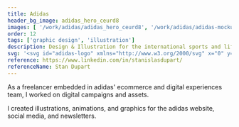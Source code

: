 ```yaml
---
title: Adidas
header_bg_image: adidas_hero_ceurd8
images: [ '/work/adidas/adidas_hero_ceurd8', '/work/adidas/adidas-mockup_ozihu3', '/work/adidas/adidas-illus-bg_t2t5ts' ]
order: 12
tags: ['graphic design', 'illustration']
description: Design & Illustration for the international sports and lifestyle clothing brand.
svg: '<svg id="adidas-logo" xmlns="http://www.w3.org/2000/svg" x="0" y="0" viewBox="0 0 1000 674.2" style="enable-background:new 0 0 1000 674.2; fill: currentColor" xml:space="preserve"><path d="M654.5 442.2 448.9 84.8 596.6 0l255.7 442.2H654.5"/><path d="m106.8 392.1 147.7-85.4 78.2 135.5H135.5l-28.7-50.1"/><path d="M396.7 670.2h42V500.1h-42v170.1z"/><path d="M923.6 674.2c-47 0-75.3-24.3-76.8-58.5h44.3c0 10.7 6.7 26.4 35.4 26.9 19.1 0 28.1-11.3 28.1-19.7-1.1-13.4-18-14.5-35.9-17.4-18-2.9-33.3-6.1-44.3-11.8-14.1-7.3-23.7-22.9-23.7-40.9 0-30.4 26.4-54.5 70.3-54.5 42.6 0 69.6 22.4 72.4 55.6h-42.8c-.4-9-2.1-23.1-27.3-23.1-17 0-28.3 3.4-29.2 15.3 0 17.4 35.4 16.2 62.9 23.5 26.4 6.7 43.2 23.1 43.2 46.1-.2 42.2-34.4 58.5-76.6 58.5"/><path d="m280 240.4 147.7-85.2 165.7 287H438.8v42h-42V442L280 240.4"/><path class="st0" d="M283.8 674.2c-48.9 0-88.7-39.9-88.7-88.3 0-48.9 39.7-87.5 88.7-87.5 18.5 0 35.4 5 50.1 15.1v-71.3h42v228h-42v-11.3c-14.8 9.6-31.6 15.3-50.1 15.3zm-48.4-88.3c0 26.4 22.5 48.3 49.5 48.3 26.4 0 48.9-22 48.9-48.3 0-26.4-22.5-48.9-48.9-48.9-26.9 0-49.5 22.5-49.5 48.9"/><path class="st0" d="M594.5 442.2H636v228h-41.5v-11.3c-14.1 9.6-31.5 15.3-50.6 15.3-48.3 0-88.1-39.9-88.1-88.3 0-48.9 39.7-87.5 88.1-87.5 19.1 0 35.9 5 50.6 15.1v-71.3zm-97.8 143.7c0 26.4 22.5 48.3 48.3 48.3 26.9 0 49.5-22 49.5-48.3 0-26.4-22.5-48.9-49.5-48.9-25.8 0-48.3 22.5-48.3 48.9"/><path class="st0" d="M738.2 674.2c-48.2 0-88.1-39.9-88.1-88.3 0-48.9 39.9-87.5 88.1-87.5 18.5 0 35.9 5 50.1 15.1v-13.6h42v170.3h-42v-11.3c-14.2 9.6-31 15.3-50.1 15.3zM691 585.9c0 26.4 22.5 48.3 48.9 48.3s48.3-22 48.3-48.3c0-26.4-22-48.9-48.3-48.9-26.4 0-48.9 22.5-48.9 48.9"/><path class="st0" d="M40.5 585.9c0 26.4 22.5 48.3 48.9 48.3 26.9 0 49.5-22 49.5-48.3 0-26.4-22.5-48.9-49.5-48.9-26.3 0-48.9 22.5-48.9 48.9zm47.8 88.3c-48.4 0-88.3-40-88.3-88.3 0-48.9 39.9-87.5 88.3-87.5 18.5 0 35.9 5 50.6 15.1v-13.6h41.5v170.3h-41.5v-11.3c-14.1 9.6-31.5 15.3-50.6 15.3"/></svg>'
reference: https://www.linkedin.com/in/stanislasdupart/
referenceName: Stan Dupart
---
```


As a freelancer embedded in adidas' ecommerce and digital experiences team, I worked on digital campaigns and assets. 

I created illustrations, animations, and graphics for the adidas website, social media, and newsletters.

